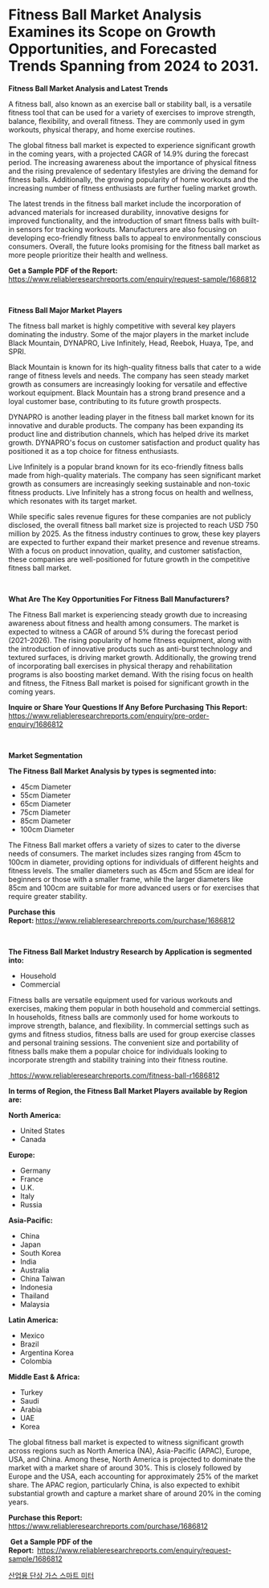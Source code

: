 <p><h1>Fitness Ball Market Analysis Examines its Scope on Growth Opportunities, and Forecasted Trends Spanning from 2024 to 2031.</h1></p><p><strong>Fitness Ball Market Analysis and Latest Trends</strong></p>
<p><p>A fitness ball, also known as an exercise ball or stability ball, is a versatile fitness tool that can be used for a variety of exercises to improve strength, balance, flexibility, and overall fitness. They are commonly used in gym workouts, physical therapy, and home exercise routines.</p><p>The global fitness ball market is expected to experience significant growth in the coming years, with a projected CAGR of 14.9% during the forecast period. The increasing awareness about the importance of physical fitness and the rising prevalence of sedentary lifestyles are driving the demand for fitness balls. Additionally, the growing popularity of home workouts and the increasing number of fitness enthusiasts are further fueling market growth.</p><p>The latest trends in the fitness ball market include the incorporation of advanced materials for increased durability, innovative designs for improved functionality, and the introduction of smart fitness balls with built-in sensors for tracking workouts. Manufacturers are also focusing on developing eco-friendly fitness balls to appeal to environmentally conscious consumers. Overall, the future looks promising for the fitness ball market as more people prioritize their health and wellness.</p></p>
<p><strong>Get a Sample PDF of the Report:&nbsp;</strong> <a href="https://www.reliableresearchreports.com/enquiry/request-sample/1686812">https://www.reliableresearchreports.com/enquiry/request-sample/1686812</a></p>
<p>&nbsp;</p>
<p><strong>Fitness Ball Major Market Players</strong></p>
<p><p>The fitness ball market is highly competitive with several key players dominating the industry. Some of the major players in the market include Black Mountain, DYNAPRO, Live Infinitely, Head, Reebok, Huaya, Tpe, and SPRI.</p><p>Black Mountain is known for its high-quality fitness balls that cater to a wide range of fitness levels and needs. The company has seen steady market growth as consumers are increasingly looking for versatile and effective workout equipment. Black Mountain has a strong brand presence and a loyal customer base, contributing to its future growth prospects.</p><p>DYNAPRO is another leading player in the fitness ball market known for its innovative and durable products. The company has been expanding its product line and distribution channels, which has helped drive its market growth. DYNAPRO's focus on customer satisfaction and product quality has positioned it as a top choice for fitness enthusiasts.</p><p>Live Infinitely is a popular brand known for its eco-friendly fitness balls made from high-quality materials. The company has seen significant market growth as consumers are increasingly seeking sustainable and non-toxic fitness products. Live Infinitely has a strong focus on health and wellness, which resonates with its target market.</p><p>While specific sales revenue figures for these companies are not publicly disclosed, the overall fitness ball market size is projected to reach USD 750 million by 2025. As the fitness industry continues to grow, these key players are expected to further expand their market presence and revenue streams. With a focus on product innovation, quality, and customer satisfaction, these companies are well-positioned for future growth in the competitive fitness ball market.</p></p>
<p>&nbsp;</p>
<p><strong>What Are The Key Opportunities For Fitness Ball Manufacturers?</strong></p>
<p><p>The Fitness Ball market is experiencing steady growth due to increasing awareness about fitness and health among consumers. The market is expected to witness a CAGR of around 5% during the forecast period (2021-2026). The rising popularity of home fitness equipment, along with the introduction of innovative products such as anti-burst technology and textured surfaces, is driving market growth. Additionally, the growing trend of incorporating ball exercises in physical therapy and rehabilitation programs is also boosting market demand. With the rising focus on health and fitness, the Fitness Ball market is poised for significant growth in the coming years.</p></p>
<p><strong>Inquire or Share Your Questions If Any Before Purchasing This Report:</strong> <a href="https://www.reliableresearchreports.com/enquiry/pre-order-enquiry/1686812">https://www.reliableresearchreports.com/enquiry/pre-order-enquiry/1686812</a></p>
<p>&nbsp;</p>
<p><strong>Market Segmentation</strong></p>
<p><strong>The Fitness Ball Market Analysis by types is segmented into:</strong></p>
<p><ul><li>45cm Diameter</li><li>55cm Diameter</li><li>65cm Diameter</li><li>75cm Diameter</li><li>85cm Diameter</li><li>100cm Diameter</li></ul></p>
<p><p>The Fitness Ball market offers a variety of sizes to cater to the diverse needs of consumers. The market includes sizes ranging from 45cm to 100cm in diameter, providing options for individuals of different heights and fitness levels. The smaller diameters such as 45cm and 55cm are ideal for beginners or those with a smaller frame, while the larger diameters like 85cm and 100cm are suitable for more advanced users or for exercises that require greater stability.</p></p>
<p><strong>Purchase this Report:&nbsp;</strong><a href="https://www.reliableresearchreports.com/purchase/1686812">https://www.reliableresearchreports.com/purchase/1686812</a></p>
<p>&nbsp;</p>
<p><strong>The Fitness Ball Market Industry Research by Application is segmented into:</strong></p>
<p><ul><li>Household</li><li>Commercial</li></ul></p>
<p><p>Fitness balls are versatile equipment used for various workouts and exercises, making them popular in both household and commercial settings. In households, fitness balls are commonly used for home workouts to improve strength, balance, and flexibility. In commercial settings such as gyms and fitness studios, fitness balls are used for group exercise classes and personal training sessions. The convenient size and portability of fitness balls make them a popular choice for individuals looking to incorporate strength and stability training into their fitness routine.</p></p>
<p><a href="https://www.reliableresearchreports.com/fitness-ball-r1686812">&nbsp;https://www.reliableresearchreports.com/fitness-ball-r1686812</a></p>
<p><strong>In terms of Region, the Fitness Ball Market Players available by Region are:</strong></p>
<p>
    <p> <strong> North America: </strong>
        <ul>
            <li>United States</li>
            <li>Canada</li>
        </ul>
        </p> 
    <p> <strong> Europe: </strong>
        <ul>
            <li>Germany</li>
            <li>France</li>
            <li>U.K.</li>
            <li>Italy</li>
            <li>Russia</li>
        </ul>
        </p> 
    <p> <strong> Asia-Pacific: </strong>
        <ul>
            <li>China</li>
            <li>Japan</li>
            <li>South Korea</li>
            <li>India</li>
            <li>Australia</li>
            <li>China Taiwan</li>
            <li>Indonesia</li>
            <li>Thailand</li>
            <li>Malaysia</li>
        </ul>
        </p> 
    <p> <strong> Latin America: </strong>
        <ul>
            <li>Mexico</li>
            <li>Brazil</li>
            <li>Argentina Korea</li>
            <li>Colombia</li>
        </ul>
        </p> 
    <p> <strong> Middle East & Africa: </strong>
        <ul>
            <li>Turkey</li>
            <li>Saudi</li>
            <li>Arabia</li>
            <li>UAE</li>
            <li>Korea</li>
        </ul>
    </p>
    </p>
<p><p>The global fitness ball market is expected to witness significant growth across regions such as North America (NA), Asia-Pacific (APAC), Europe, USA, and China. Among these, North America is projected to dominate the market with a market share of around 30%. This is closely followed by Europe and the USA, each accounting for approximately 25% of the market share. The APAC region, particularly China, is also expected to exhibit substantial growth and capture a market share of around 20% in the coming years.</p></p>
<p><strong>Purchase this Report: </strong><a href="https://www.reliableresearchreports.com/purchase/1686812">https://www.reliableresearchreports.com/purchase/1686812</a></p>
<p>&nbsp;<strong>Get a Sample PDF of the Report:&nbsp;&nbsp;</strong><a href="https://www.reliableresearchreports.com/enquiry/request-sample/1686812">https://www.reliableresearchreports.com/enquiry/request-sample/1686812</a></p>
<p><strong></strong></p>
<p><p><a href="https://github.com/Tristiarton768456/Market-Research-Report-List-2/blob/main/2468404106142.md">산업용 단상 가스 스마트 미터</a></p></p>